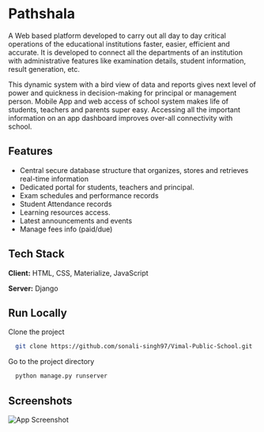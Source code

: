 
# Pathshala

A Web based platform developed to carry out all day to day critical operations of the 
educational institutions faster, easier, efficient and accurate. It is developed to connect all the departments of an institution with administrative
features like examination details, student information, result generation, etc.

This dynamic system with a bird view of data and reports gives next level of power and quickness in decision-making for principal or management person.
Mobile App and web access of school system makes life of students, teachers and parents super easy. Accessing all the important information on an app dashboard improves
over-all connectivity with school.


## Features

- Central secure database structure that organizes, stores and retrieves real-time information
- Dedicated portal for students, teachers and principal.
- Exam schedules and performance records
- Student Attendance records
- Learning resources access.
- Latest announcements and events 
- Manage fees info (paid/due)

  
## Tech Stack

**Client:** HTML, CSS, Materialize, JavaScript

**Server:** Django

  
## Run Locally

Clone the project

```bash
  git clone https://github.com/sonali-singh97/Vimal-Public-School.git
```

Go to the project directory

```bash
  python manage.py runserver
```

  
## Screenshots

![App Screenshot](./static/images/home-page.png)

  
```
